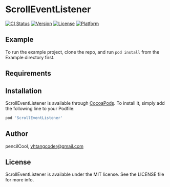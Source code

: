 # ScrollEventListener

[![CI Status](https://img.shields.io/travis/pencilCool/ScrollEventListener.svg?style=flat)](https://travis-ci.org/pencilCool/ScrollEventListener)
[![Version](https://img.shields.io/cocoapods/v/ScrollEventListener.svg?style=flat)](https://cocoapods.org/pods/ScrollEventListener)
[![License](https://img.shields.io/cocoapods/l/ScrollEventListener.svg?style=flat)](https://cocoapods.org/pods/ScrollEventListener)
[![Platform](https://img.shields.io/cocoapods/p/ScrollEventListener.svg?style=flat)](https://cocoapods.org/pods/ScrollEventListener)

## Example

To run the example project, clone the repo, and run `pod install` from the Example directory first.

## Requirements

## Installation

ScrollEventListener is available through [CocoaPods](https://cocoapods.org). To install
it, simply add the following line to your Podfile:

```ruby
pod 'ScrollEventListener'
```

## Author

pencilCool, yhtangcoder@gmail.com

## License

ScrollEventListener is available under the MIT license. See the LICENSE file for more info.
